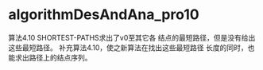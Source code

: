 # algorithmDesAndAna_pro10
算法4.10 SHORTEST-PATHS求出了v0至其它各
结点的最短路径，但是没有给出这些最短路径。
补充算法4.10，使之新算法在找出这些最短路径
长度的同时，也能求出路径上的结点序列。
